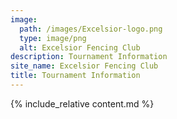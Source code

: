 ```yaml
---
image:
  path: /images/Excelsior-logo.png
  type: image/png
  alt: Excelsior Fencing Club
description: Tournament Information
site_name: Excelsior Fencing Club
title: Tournament Information
---
```


{% include_relative content.md %}
